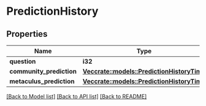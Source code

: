 # PredictionHistory

## Properties

Name | Type | Description | Notes
------------ | ------------- | ------------- | -------------
**question** | **i32** |  | 
**community_prediction** | [**Vec<crate::models::PredictionHistoryTime>**](PredictionHistoryTime.md) |  | 
**metaculus_prediction** | [**Vec<crate::models::PredictionHistoryTime>**](PredictionHistoryTime.md) |  | 

[[Back to Model list]](../README.md#documentation-for-models) [[Back to API list]](../README.md#documentation-for-api-endpoints) [[Back to README]](../README.md)


